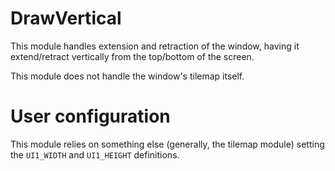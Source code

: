 
# DrawVertical

This module handles extension and retraction of the window, having it extend/retract vertically from the top/bottom of the screen.

This module does not handle the window's tilemap itself.

# User configuration

This module relies on something else (generally, the tilemap module) setting the `UI1_WIDTH` and `UI1_HEIGHT` definitions.
